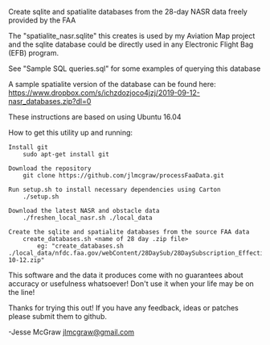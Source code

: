 Create sqlite and spatialite databases from the 28-day NASR data freely provided by the FAA 

The "spatialite_nasr.sqlite" this creates is used by my Aviation Map project and the 
sqlite database could be directly used in any Electronic Flight Bag (EFB) program.

See "Sample SQL queries.sql" for some examples of querying this database

A sample spatialite version of the database can be found here: 
    https://www.dropbox.com/s/ichzdozjoco4jzj/2019-09-12-nasr_databases.zip?dl=0

These instructions are based on using Ubuntu 16.04

How to get this utility up and running:

	Install git
		sudo apt-get install git

	Download the repository
		git clone https://github.com/jlmcgraw/processFaaData.git

	Run setup.sh to install necessary dependencies using Carton
		./setup.sh

    Download the latest NASR and obstacle data
        ./freshen_local_nasr.sh ./local_data
    
    Create the sqlite and spatialite databases from the source FAA data
        create_databases.sh <name of 28 day .zip file>
            eg: "create_databases.sh ./local_data/nfdc.faa.gov/webContent/28DaySub/28DaySubscription_Effective_2017-10-12.zip"

This software and the data it produces come with no guarantees about accuracy or usefulness whatsoever!  Don't use it when your life may be on the line!

Thanks for trying this out!  If you have any feedback, ideas or patches please submit them to github.

-Jesse McGraw
jlmcgraw@gmail.com
